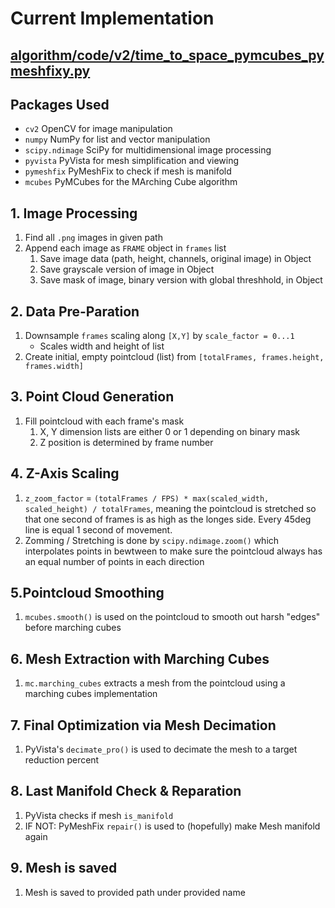 # Current Implementation

## [algorithm/code/v2/time_to_space_pymcubes_pymeshfixy.py](./code/v2/time_to_space_pymcubes_pymeshfixy.py)

## Packages Used

- `cv2` OpenCV for image manipulation
- `numpy` NumPy for list and vector manipulation
- `scipy.ndimage` SciPy for multidimensional image processing
- `pyvista` PyVista for mesh simplification and viewing
- `pymeshfix` PyMeshFix to check if mesh is manifold
- `mcubes` PyMCubes for the MArching Cube algorithm

## 1. Image Processing

1. Find all `.png` images in given path
2. Append each image as `FRAME` object in `frames` list
    1. Save image data (path, height, channels, original image) in Object
    2. Save grayscale version of image in Object
    3. Save mask of image, binary version with global threshhold, in Object

## 2. Data Pre-Paration

1. Downsample `frames` scaling along `[X,Y]` by `scale_factor = 0...1`
    - Scales width and height of list
2. Create initial, empty pointcloud (list) from `[totalFrames, frames.height, frames.width]`

## 3. Point Cloud Generation

1. Fill pointcloud with each frame's mask
   1. X, Y dimension lists are either 0 or 1 depending on binary mask
   2. Z position is determined by frame number

## 4. Z-Axis Scaling

1. `z_zoom_factor` = `(totalFrames / FPS) * max(scaled_width, scaled_height) / totalFrames`, meaning the pointcloud is stretched so that one second of frames is as high as the longes side. Every 45deg line is equal 1 second of movement.
2. Zomming / Stretching is done by `scipy.ndimage.zoom()` which interpolates points in bewtween to make sure the pointcloud always has an equal number of points in each direction

## 5.Pointcloud Smoothing

1. `mcubes.smooth()` is used on the pointcloud to smooth out harsh "edges" before marching cubes

## 6. Mesh Extraction with Marching Cubes

1. `mc.marching_cubes` extracts a mesh from the pointcloud using a marching cubes implementation

## 7. Final Optimization via Mesh Decimation

1. PyVista's `decimate_pro()` is used to decimate the mesh to a target reduction percent

## 8. Last Manifold Check & Reparation

1. PyVista checks if mesh `is_manifold`
2. IF NOT: PyMeshFix `repair()` is used to (hopefully) make Mesh manifold again

## 9. Mesh is saved

1. Mesh is saved to provided path under provided name